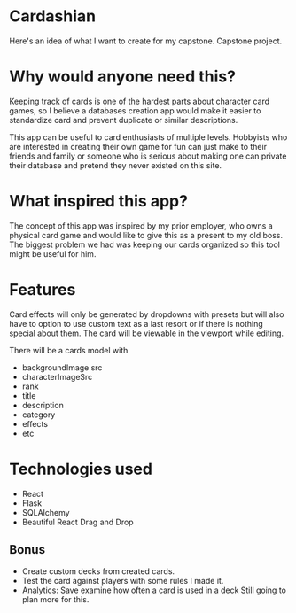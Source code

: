 # Cardashian
Here's an idea of what I want to create for my capstone.
Capstone project.

# Why would anyone need this?
Keeping track of cards is one of the hardest parts about character card games, so I believe a databases creation app would make it easier to standardize card and prevent duplicate or similar descriptions.

This app can be useful to card enthusiasts of multiple levels. Hobbyists who are interested in creating their own game for fun can just make to their friends and family or someone who is serious about making one can private their database and pretend they never existed on this site.

# What inspired this app?
The concept of this app was inspired by my prior employer, who owns a physical card game and would like to give this as a present to my old boss. The biggest problem we had was keeping our cards organized so this tool might be useful for him.

# Features
Card effects will only be generated by dropdowns with presets but will also have to option to use custom text as a last resort or if there is nothing special about them. The card will be viewable in the viewport while editing.

There will be a cards model with
* backgroundImage src
* characterImageSrc
* rank
* title
* description
* category
* effects
* etc

# Technologies used
* React
* Flask
* SQLAlchemy
* Beautiful React Drag and Drop

## Bonus
* Create custom decks from created cards.
* Test the card against players with some rules I made it.
* Analytics: Save examine how often a card is used in a deck
Still going to plan more for this.
